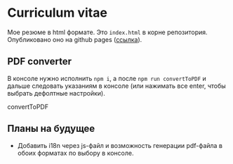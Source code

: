 # Curriculum vitae
Мое резюме в html формате. Это `index.html` в корне репозитория.
Опубликовано оно на github pages ([ссылка](https://nsbarsukov.github.io/cv/)).

## PDF converter
В консоле нужно исполнить `npm i`,
а после `npm run convertToPDF` и дальше следовать указаниям в консоле
(или нажимать все enter, чтобы выбрать дефолтные настройки).

convertToPDF

## Планы на будущее
- Добавить i18n через js-файл и возможность генерации pdf-файла в обоих форматах по выбору в консоле.